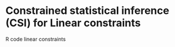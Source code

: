 Constrained statistical inference (CSI) for Linear constraints
==============================================================

R code linear constraints
